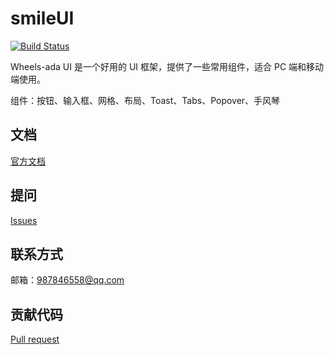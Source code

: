 # smileUI

[![Build Status](https://travis-ci.org/travis-ci/travis-web.svg?branch=master)](https://travis-ci.org/travis-ci/travis-web)

Wheels-ada UI 是一个好用的 UI 框架，提供了一些常用组件，适合 PC 端和移动端使用。

组件：按钮、输入框、网格、布局、Toast、Tabs、Popover、手风琴

## 文档

[官方文档](https://adashuai5.github.io/wheels-ada/)

## 提问

[Issues](https://github.com/Adashuai5/wheels-ada/issues)

## 联系方式

邮箱：987846558@qq.com

## 贡献代码

[Pull request](https://github.com/Adashuai5/wheels-ada/pulls)
